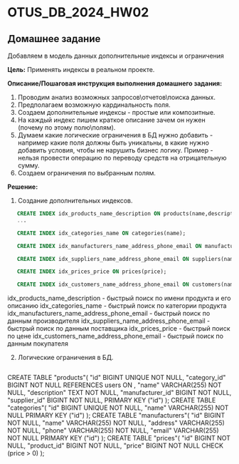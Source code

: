 # OTUS_DB_2024_HW02

## **Домашнее задание**

Добавляем в модель данных дополнительные индексы и ограничения

**Цель:**
Применять индексы в реальном проекте.

**Описание/Пошаговая инструкция выполнения домашнего задания:**
1. Проводим анализ возможных запросов\отчетов\поиска данных.  
2. Предполагаем возможную кардинальность поля.
3. Создаем дополнительные индексы - простые или композитные.
4. На каждый индекс пишем краткое описание зачем он нужен (почему по этому полю\полям).
5. Думаем какие логические ограничения в БД нужно добавить - например какие поля должны быть уникальны, в какие нужно добавить условия, чтобы не нарушить бизнес логику. Пример - нельзя провести операцию по переводу средств на отрицательную сумму.
6. Создаем ограничения по выбранным полям.

**Решение:**
1. Создание дополнительных индексов.
   
```sql
   CREATE INDEX idx_products_name_description ON products(name,description);
   ...

   CREATE INDEX idx_categories_name ON categories(name);

   CREATE INDEX idx_manufacturers_name_address_phone_email ON manufacturers(name,address,phone,email);

   CREATE INDEX idx_suppliers_name_address_phone_email ON suppliers(name,address,phone,email);

   CREATE INDEX idx_prices_price ON prices(price);

   CREATE INDEX idx_customers_name_address_phone_email ON customers(name,address,phone,email);
```
   idx_products_name_description - быстрый поиск по имени продукта и его описанию
   idx_categories_name - быстрый поиск по категории продукта
   idx_manufacturers_name_address_phone_email - быстрый поиск по данным производителя
   idx_suppliers_name_address_phone_email - быстрый поиск по данным поставщика
   idx_prices_price - быстрый поиск по цене
   idx_customers_name_address_phone_email - быстрый поиск по данным покупателя

2. Логические ограничения в БД.

   ```sql
CREATE TABLE "products"(
    "id" BIGINT UNIQUE NOT NULL,
    "category_id" BIGINT NOT NULL REFERENCES users ON ,
    "name" VARCHAR(255) NOT NULL,
    "description" TEXT NOT NULL,
    "manufacturer_id" BIGINT NOT NULL,
    "supplier_id" BIGINT NOT NULL,
    PRIMARY KEY ("id")
);
СREATE TABLE "categories"(
    "id" BIGINT UNIQUE NOT NULL,
    "name" VARCHAR(255) NOT NULL
    PRIMARY KEY ("id")
);
CREATE TABLE "manufacturers"(
    "id" BIGINT NOT NULL,
    "name" VARCHAR(255) NOT NULL,
    "address" VARCHAR(255) NOT NULL,
    "phone" VARCHAR(255) NOT NULL,
    "email" VARCHAR(255) NOT NULL
    PRIMARY KEY ("id")
);
CREATE TABLE "prices"(
    "id" BIGINT NOT NULL,
    "product_id" BIGINT NOT NULL,
    "price" BIGINT NOT NULL CHECK (price > 0)
);


   
   
   
